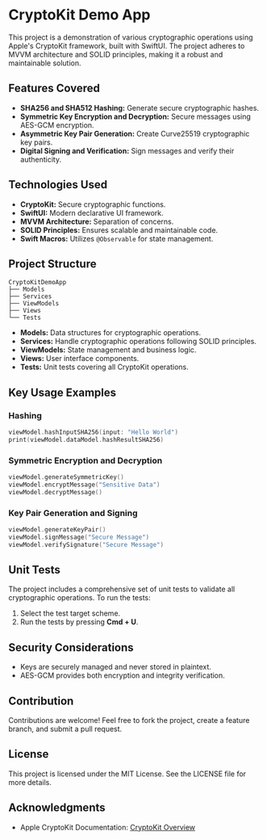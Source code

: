 
# CryptoKit Demo App

This project is a demonstration of various cryptographic operations using Apple's CryptoKit framework, built with SwiftUI. The project adheres to MVVM architecture and SOLID principles, making it a robust and maintainable solution.

## Features Covered

- **SHA256 and SHA512 Hashing:** Generate secure cryptographic hashes.
- **Symmetric Key Encryption and Decryption:** Secure messages using AES-GCM encryption.
- **Asymmetric Key Pair Generation:** Create Curve25519 cryptographic key pairs.
- **Digital Signing and Verification:** Sign messages and verify their authenticity.

## Technologies Used

- **CryptoKit:** Secure cryptographic functions.
- **SwiftUI:** Modern declarative UI framework.
- **MVVM Architecture:** Separation of concerns.
- **SOLID Principles:** Ensures scalable and maintainable code.
- **Swift Macros:** Utilizes `@Observable` for state management.

## Project Structure

```
CryptoKitDemoApp
├── Models
├── Services
├── ViewModels
├── Views
└── Tests
```
- **Models:** Data structures for cryptographic operations.
- **Services:** Handle cryptographic operations following SOLID principles.
- **ViewModels:** State management and business logic.
- **Views:** User interface components.
- **Tests:** Unit tests covering all CryptoKit operations.

## Key Usage Examples

### Hashing
```swift
viewModel.hashInputSHA256(input: "Hello World")
print(viewModel.dataModel.hashResultSHA256)
```

### Symmetric Encryption and Decryption
```swift
viewModel.generateSymmetricKey()
viewModel.encryptMessage("Sensitive Data")
viewModel.decryptMessage()
```

### Key Pair Generation and Signing
```swift
viewModel.generateKeyPair()
viewModel.signMessage("Secure Message")
viewModel.verifySignature("Secure Message")
```

## Unit Tests
The project includes a comprehensive set of unit tests to validate all cryptographic operations. To run the tests:

1. Select the test target scheme.
2. Run the tests by pressing **Cmd + U**.

## Security Considerations
- Keys are securely managed and never stored in plaintext.
- AES-GCM provides both encryption and integrity verification.

## Contribution
Contributions are welcome! Feel free to fork the project, create a feature branch, and submit a pull request.

## License
This project is licensed under the MIT License. See the LICENSE file for more details.

## Acknowledgments
- Apple CryptoKit Documentation: [CryptoKit Overview](https://developer.apple.com/documentation/cryptokit)

